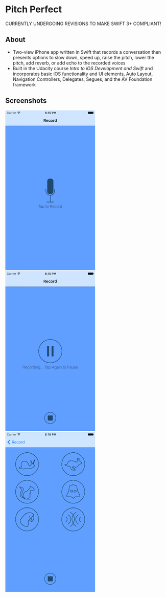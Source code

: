# Pitch Perfect

CURRENTLY UNDERGOING REVISIONS TO MAKE SWIFT 3+ COMPLIANT!

## About

- Two-view iPhone app written in Swift that records a conversation then presents options to slow down, speed up, raise the pitch, lower the pitch, add reverb, or add echo to the recorded voices
- Built in the Udacity course _Intro to iOS Development and Swift_ and incorporates basic iOS functionality and UI elements, Auto Layout, Navigation Controllers, Delegates, Segues, and the AV Foundation framework

## Screenshots

![alt text](Screenshots/RecordSoundsViewControllerIdle.png "Record Sounds View Controller Idle") ![alt text](Screenshots/RecordSoundsViewControllerActive.png "Record Sounds View Controller Active") ![alt text](Screenshots/PlaySoundsViewController.png "Record Sounds View Controller Active")


